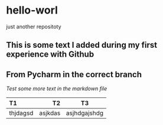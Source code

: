 # hello-worl
just another repositoty

This is some text I added during my first experience with Github
----------------------------------------------------------------
 ## From Pycharm in the correct branch
 
 *Test some more text in the markdown file*
 
 
 T1 | T2 | T3
 :---|---: | :---:
 thjdagsd|asjkdas|asjhdgajshdg
 